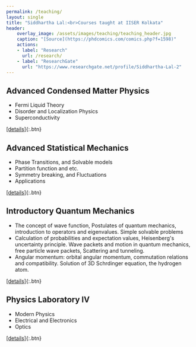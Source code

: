 ```yaml
---
permalink: /teaching/
layout: single
title: "Siddhartha Lal:<br>Courses taught at IISER Kolkata"
header:
    overlay_image: /assets/images/teaching/teaching_header.jpg
    caption: "[Source](https://phdcomics.com/comics.php?f=1598)"
    actions:
    - label: "Research"
      url: /research/
    - label: "ResearchGate"
      url: "https://www.researchgate.net/profile/Siddhartha-Lal-2"
---
```


## Advanced Condensed Matter Physics 
- Fermi Liquid Theory
- Disorder and Localization Physics
- Superconductivity

[[details]](https://www.iiserkol.ac.in/teaching-plan/course/2022/Autumn/PH5103/){:.btn}

## Advanced Statistical Mechanics 
- Phase Transitions, and Solvable models
- Partition function and etc.
- Symmetry breaking, and Fluctuations
- Applications

[[details]](https://www.iiserkol.ac.in/teaching-plan/course/2022/Spring/PH4202/){:.btn}

## Introductory Quantum Mechanics 
- The concept of wave function, Postulates of quantum mechanics, introduction to operators and eigenvalues. Simple solvable problems
- Calculation of probabilities and expectation values, Heisenberg's uncertainty principle. Wave packets and motion in quantum mechanics, free particle wave packets, Scattering and tunneling.
- Angular momentum: orbital angular momentum, commutation relations and compatibility. Solution of 3D Schrdinger equation, the hydrogen atom.

[[details]](https://www.iiserkol.ac.in/teaching-plan/course/2023/Spring/PH2201/){:.btn}

## Physics Laboratory IV 
- Modern Physics
- Electrical and Electronics
- Optics

[[details]](https://www.iiserkol.ac.in/teaching-plan/course/2023/Spring/PH2203/){:.btn}
